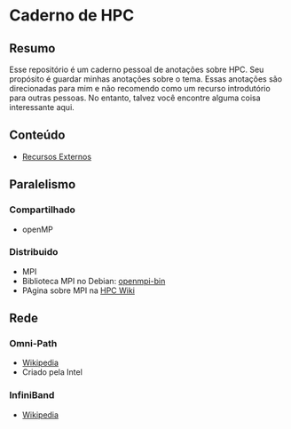 # Caderno de HPC

## Resumo

Esse repositório é um caderno pessoal de anotações sobre HPC.
Seu propósito é guardar minhas anotações sobre o tema.
Essas anotações são direcionadas para mim e não recomendo como um recurso introdutório para outras pessoas.
No entanto, talvez você encontre alguma coisa interessante aqui.


## Conteúdo
* [Recursos Externos](externo/externo.md)

## Paralelismo

### Compartilhado

* openMP
  
### Distribuido

* MPI
* Biblioteca MPI no Debian: [openmpi-bin](https://packages.debian.org/bookworm/openmpi-bin)
* PAgina sobre MPI na [HPC Wiki](https://hpc-wiki.info/hpc/MPI)

## Rede

### Omni-Path

* [Wikipedia](https://en.wikipedia.org/wiki/Omni-Path)
* Criado pela Intel

### InfiniBand

* [Wikipedia](https://en.wikipedia.org/wiki/InfiniBand)


